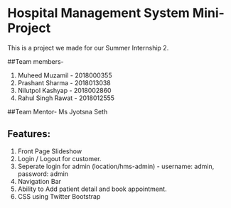 # Hospital Management System Mini-Project

This is a project we made for our Summer Internship 2.

##Team members-
1) Muheed Muzamil - 2018000355
2) Prashant Sharma - 2018013038
3) Nilutpol Kashyap - 2018002860
4) Rahul Singh Rawat - 2018012555

##Team Mentor- 
    Ms Jyotsna Seth


## Features:
  1. Front Page Slideshow
  2. Login / Logout for customer.
  3. Seperate login for admin (location/hms-admin) - username: admin, password: admin
  4. Navigation Bar
  5. Ability to Add patient detail and book appointment.
  6. CSS using Twitter Bootstrap
  

 
